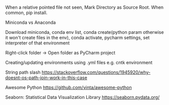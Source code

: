 When a relative pointed file not seen, Mark Directory as Source Root.
When common, pip install.

Miniconda vs Anaconda

Download miniconda, conda env list, conda create(python param otherwise it won't create files in the env), conda activate, pycharm settings, set interpreter of that environment

Right-click folder -> Open folder as PyCharm project

Creating/updating environments using .yml files e.g. cntk environment

String path slash
https://stackoverflow.com/questions/1945920/why-doesnt-os-path-join-work-in-this-case

Awesome Python
https://github.com/vinta/awesome-python

Seaborn: Statistical Data Visualization Library
https://seaborn.pydata.org/
